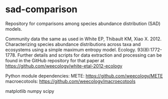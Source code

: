 sad-comparison
==============

Repository for comparisons among species abundance distribution (SAD) models.

Community data the same as used in White EP, Thibault KM, Xiao X.  2012.  Characterizing species abundance distributions across taxa and ecosystems using a simple maximum entropy model. Ecology. 93(8):1772-1778.  Further details and scripts for data extraction and processing can be found in the GitHub repository for that paper at https://github.com/weecology/white-etal-2012-ecology

Python module dependencies:
METE: https://github.com/weecology/METE
macroecotools: https://github.com/weecology/macroecotools

matplotlib
numpy
scipy
